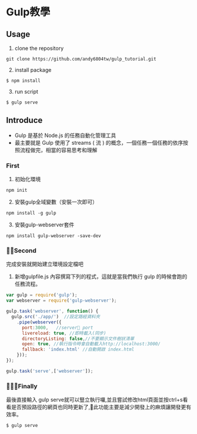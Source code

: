 # Gulp教學

## Usage
1. clone the repository
```
git clone https://github.com/andy6804tw/gulp_tutorial.git
```
2. install package
```
$ npm install
```
3. run script
```
$ gulp serve
```

## Introduce
- Gulp 是基於 Node.js 的任務自動化管理工具
- 最主要就是 Gulp 使用了 streams ( 流 ) 的概念，一個任務一個任務的依序按照流程做完，相當的容易思考和理解

### First
1. 初始化環境
```
npm init
```
2. 安裝gulp全域變數（安裝一次即可）
```
npm install -g gulp
```
3. 安裝gulp-webserver套件
```
npm install gulp-webserver -save-dev
```
### Second
完成安裝就開始建立環境設定檔吧
1. 新增gulpfile.js
內容撰寫下列的程式，這就是當我們執行 gulp 的時候會跑的任務流程。
```js
var gulp = require('gulp');
var webserver = require('gulp-webserver');

gulp.task('webserver', function() {
  gulp.src('./app/')  //設定路經資料夾
    .pipe(webserver({
      port:3000,   //server port
      livereload: true, //即時載入(同步)
      directoryListing: false,//不要顯示文件樹狀清單
      open: true, //執行指令時會自動載入http://localhost:3000/
      fallback: 'index.html' //自動開啟 index.html
    }));
});

gulp.task('serve',['webserver']);
```
### Finally
最後直接輸入 gulp serve就可以豎立執行囉,並且嘗試修改html頁面並按ctrl+s看看是否預設路徑的網頁也同時更新了,此功能主要是減少開發上的麻煩讓開發更有效率。
```
$ gulp serve
```
